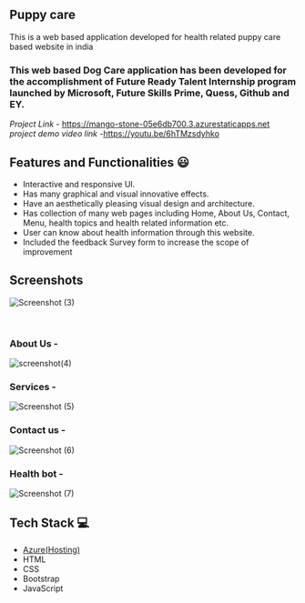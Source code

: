 ## Puppy care

This is a web based application developed for health related puppy care based website in india

### This web based Dog Care application has been developed for the accomplishment of Future Ready Talent Internship program launched by Microsoft, Future Skills Prime, Quess, Github and EY.


*Project Link* - https://mango-stone-05e6db700.3.azurestaticapps.net
*project demo video link* -https://youtu.be/6hTMzsdyhko


## Features and Functionalities 😃

- Interactive and responsive UI.
- Has many graphical and visual innovative effects.
- Have an aesthetically pleasing visual design and architecture.
- Has collection of many web pages including Home, About Us, Contact, Menu, health topics and health related information etc.
- User can know about health information through this website.
- Included the feedback Survey form to increase the scope of improvement 

## Screenshots




![Screenshot (3)](https://github.com/20a31a04s5/project3/assets/136898520/e16ebde2-5d7e-41bc-bb5a-d0f226a0b12e)

   

### About Us -
![screenshot(4)](https://github.com/20a31a04s5/project3/assets/136898520/f5524285-dc02-4416-833d-ad46f969264b)





### Services -




![Screenshot (5)](https://github.com/20a31a04s5/project3/assets/136898520/66137297-0b00-40e5-88aa-d7e6c013631f)

### Contact us -






![Screenshot (6)](https://github.com/20a31a04s5/project3/assets/136898520/f767f8d6-b37b-4629-bfc9-576f21f6a72b)



### Health bot -




![Screenshot (7)](https://github.com/20a31a04s5/project3/assets/136898520/996d19a4-2a41-479c-8016-fe4e8527554c)

## Tech Stack 💻

- [Azure(Hosting)](https://azure.microsoft.com/en-in/features/azure-portal/)
- HTML
- CSS
- Bootstrap
- JavaScript
